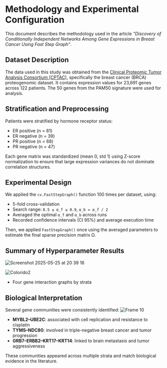 # Methodology and Experimental Configuration

This document describes the methodology used in the article *"Discovery of Conditionally Independent Networks Among Gene Expressions in Breast Cancer Using Fast Step Graph"*.

## Dataset Description

The data used in this study was obtained from the [Clinical Proteomic Tumor Analysis Consortium (CPTAC)]([https://proteomics.cancer.gov/data-portal](https://paynelab.github.io/cptac/tutorial01_data_intro.html)), specifically the breast cancer (BRCA) proteogenomic dataset. It contains expression values for 23,691 genes across 122 patients. The 50 genes from the PAM50 signature were used for analysis.

## Stratification and Preprocessing

Patients were stratified by hormone receptor status:
- ER positive (n = 81)
- ER negative (n = 39)
- PR positive (n = 68)
- PR negative (n = 47)

Each gene matrix was standardized (mean 0, std 1) using Z-score normalization to ensure that large expression variances do not dominate correlation structures.

## Experimental Design

We applied the `cv.FastStepGraph()` function 100 times per dataset, using:
- 5-fold cross-validation
- Search range: `0.5 ≤ α_f ≤ 0.9`, `α_b = α_f / 2`
- Averaged the optimal `α_f` and `α_b` across runs
- Recorded confidence intervals (CI 95%) and average execution time

Then, we applied `FastStepGraph()` once using the averaged parameters to estimate the final sparse precision matrix Ω.

## Summary of Hyperparameter Results
![Screenshot 2025-05-25 at 20 39 16](https://github.com/user-attachments/assets/e2aec340-dedc-4ad6-9020-a1e240391cfe)


![Colorido2](https://github.com/user-attachments/assets/3cba525e-82f4-45e4-9c06-fd8038571836)
- Four gene interaction graphs by strata  

## Biological Interpretation

Several gene communities were consistently identified:
![Frame 10](https://github.com/user-attachments/assets/6b9857dd-250c-4ae9-ab46-bf0844041d00)

- **MYBL2–UBE2C**: associated with cell replication and resistance to cisplatin
- **TYMS–NDC80**: involved in triple-negative breast cancer and tumor progression
- **GRB7–ERBB2–KRT17–KRT14**: linked to brain metastasis and tumor aggressiveness

These communities appeared across multiple strata and match biological evidence in the literature.


